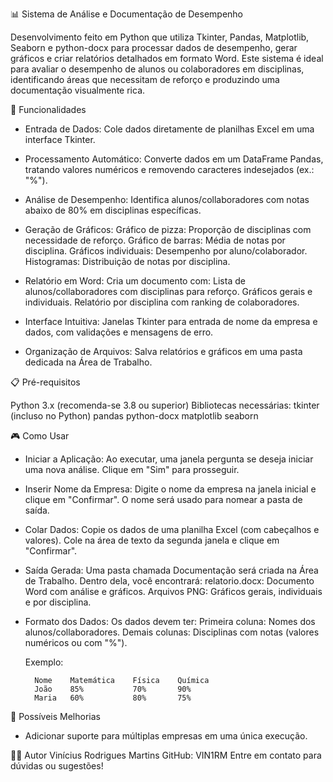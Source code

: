 📊 Sistema de Análise e Documentação de Desempenho

Desenvolvimento feito em Python que utiliza Tkinter, Pandas, Matplotlib, Seaborn e python-docx para processar dados de desempenho, gerar gráficos e criar relatórios detalhados em formato Word. 
Este sistema é ideal para avaliar o desempenho de alunos ou colaboradores em disciplinas, identificando áreas que necessitam de reforço e produzindo uma documentação visualmente rica.


🎯 Funcionalidades

- Entrada de Dados: Cole dados diretamente de planilhas Excel em uma interface Tkinter.
  
- Processamento Automático: Converte dados em um DataFrame Pandas, tratando valores numéricos e removendo caracteres indesejados (ex.: "%").
  
- Análise de Desempenho: Identifica alunos/collaboradores com notas abaixo de 80% em disciplinas específicas.
  
- Geração de Gráficos:
    Gráfico de pizza: Proporção de disciplinas com necessidade de reforço.
    Gráfico de barras: Média de notas por disciplina.
    Gráficos individuais: Desempenho por aluno/colaborador.
    Histogramas: Distribuição de notas por disciplina.
  
- Relatório em Word: Cria um documento com:
    Lista de alunos/collaboradores com disciplinas para reforço.
    Gráficos gerais e individuais.
    Relatório por disciplina com ranking de colaboradores.
  
- Interface Intuitiva: Janelas Tkinter para entrada de nome da empresa e dados, com validações e mensagens de erro.
  
- Organização de Arquivos: Salva relatórios e gráficos em uma pasta dedicada na Área de Trabalho.


📋 Pré-requisitos

  Python 3.x (recomenda-se 3.8 ou superior)
  Bibliotecas necessárias:
    tkinter (incluso no Python)
    pandas
    python-docx
    matplotlib
    seaborn


🎮 Como Usar

- Iniciar a Aplicação:
    Ao executar, uma janela pergunta se deseja iniciar uma nova análise.
    Clique em "Sim" para prosseguir.

- Inserir Nome da Empresa:
    Digite o nome da empresa na janela inicial e clique em "Confirmar".
    O nome será usado para nomear a pasta de saída.

- Colar Dados:
    Copie os dados de uma planilha Excel (com cabeçalhos e valores).
    Cole na área de texto da segunda janela e clique em "Confirmar".
  
- Saída Gerada:
    Uma pasta chamada Documentação <Nome da Empresa> será criada na Área de Trabalho.
    Dentro dela, você encontrará:
        relatorio.docx: Documento Word com análise e gráficos.
        Arquivos PNG: Gráficos gerais, individuais e por disciplina.
  
- Formato dos Dados:
    Os dados devem ter:
        Primeira coluna: Nomes dos alunos/collaboradores.
        Demais colunas: Disciplinas com notas (valores numéricos ou com "%").
  
    Exemplo:
  
        Nome    Matemática    Física    Química
        João    85%           70%       90%
        Maria   60%           80%       75%


🌟 Possíveis Melhorias

- Adicionar suporte para múltiplas empresas em uma única execução.



👨‍💻 Autor
Vinícius Rodrigues Martins
GitHub: VIN1RM
Entre em contato para dúvidas ou sugestões!
